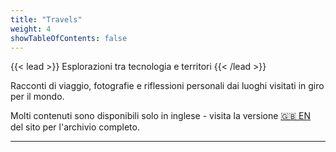 ```yaml
---
title: "Travels"
weight: 4
showTableOfContents: false
---
```


{{< lead >}}
Esplorazioni tra tecnologia e territori
{{< /lead >}}

Racconti di viaggio, fotografie e riflessioni personali dai luoghi visitati in giro per il mondo.

Molti contenuti sono disponibili solo in inglese - visita la versione [🇬🇧 EN](/en) del sito per l'archivio completo.

---
